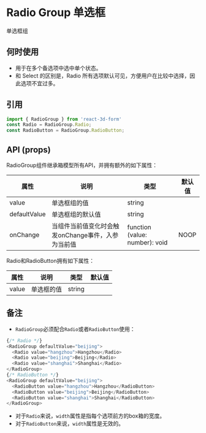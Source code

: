 # Radio Group 单选框

单选框组

## 何时使用

* 用于在多个备选项中选中单个状态。
* 和 Select 的区别是，Radio 所有选项默认可见，方便用户在比较中选择，因此选项不宜过多。

## 引用

```javascript
import { RadioGroup } from 'react-3d-form'
const Radio = RadioGroup.Radio;
const RadioButton = RadioGroup.RadioButton;
```

## API (props)

RadioGroup组件继承箱模型所有API，并拥有额外的如下属性：

| 属性 | 说明 | 类型 | 默认值 |
| --- | --- | --- | --- |
| value | 单选框组的值 | string |  |
| defaultValue | 单选框组的默认值 | string |  |
| onChange | 当组件当前值变化时会触发onChange事件，入参为当前值 | function (value: number): void | NOOP |

Radio和RadioButton拥有如下属性：

| 属性 | 说明 | 类型 | 默认值 |
| --- | --- | --- | --- |
| value | 单选框的值 | string |  |

## 备注

* `RadioGroup`必须配合`Radio`或者`RadioButton`使用：
```javascript
{/* Radio */}
<RadioGroup defaultValue="beijing">
  <Radio value="hangzhou">Hangzhou</Radio>
  <Radio value="beijing">Beijing</Radio>
  <Radio value="shanghai">Shanghai</Radio>
</RadioGroup>
{/* RadioButton */}
<RadioGroup defaultValue="beijing">
  <RadioButton value="hangzhou">Hangzhou</RadioButton>
  <RadioButton value="beijing">Beijing</RadioButton>
  <RadioButton value="shanghai">Shanghai</RadioButton>
</RadioGroup>
```
* 对于`Radio`来说，`width`属性是指每个选项前方的box箱的宽度。
* 对于`RadioButton`来说，`width`属性是无效的。
